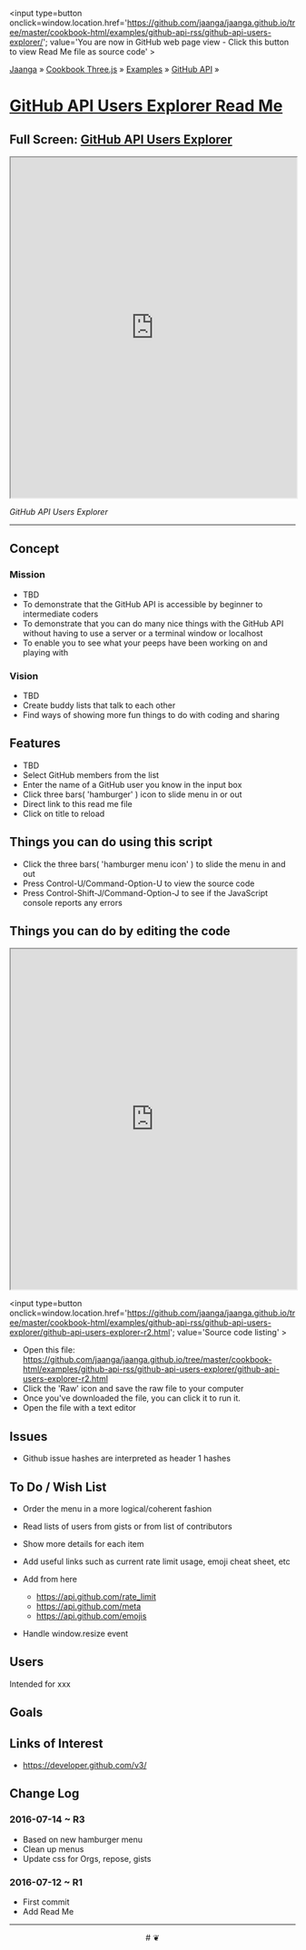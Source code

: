 <span style=display:none; >[You are now in GitHub source code view - click this link to view Read Me file as a web page]
( https://jaanga.github.io/cookbook-html/examples/github-api-rss/github-api-users-explorer/index.html#readme.md "View file as a web page." ) </span>
<input type=button onclick=window.location.href='https://github.com/jaanga/jaanga.github.io/tree/master/cookbook-html/examples/github-api-rss/github-api-users-explorer/'; value='You are now in GitHub web page view - Click this button to view Read Me file as source code' >

[Jaanga]( https://jaanga.github.io ) &raquo; [Cookbook Three.js]( http://jaangas.github.io/cookbook-html/  ) &raquo;
[Examples]( https://jaanga.github.io/cookbook-html/examples/ ) &raquo; [GitHub API]( https://jaanga.github.io/cookbook-html/examples/github-api-rss/ ) &raquo;

[GitHub API Users Explorer Read Me]( https://jaanga.github.io/cookbook-html/examples/github-api-rss/github-api-users-explorer/index.html#readme.md )
===

## Full Screen: [ GitHub API Users Explorer ]( https://jaanga.github.io/cookbook-html/examples/github-api-rss/github-api-users-explorer/index.html )


<img src="XXXX" style=display:none; width=800 >

<iframe src=https://jaanga.github.io/cookbook-html/examples/github-api-rss/github-api-users-explorer/index.html width=100% height=600px ></iframe>

_GitHub API Users Explorer_

***

## Concept

### Mission

* TBD
* To demonstrate that the GitHub API is accessible by beginner to intermediate coders
* To demonstrate that you can do many nice things with the GitHub API without having to use a server or a terminal window or localhost
* To enable you to see what your peeps have been working on and playing with



### Vision

* TBD
* Create buddy lists that talk to each other
* Find ways of showing more fun things to do with coding and sharing



## Features

* TBD
* Select GitHub members from the list
* Enter the name of a GitHub user you know in the input box
* Click three bars( 'hamburger' ) icon to slide menu in or out
* Direct link to this read me file
* Click on title to reload 


## Things you can do using this script


* Click the three bars( 'hamburger menu icon' ) to slide the menu in and out
* Press Control-U/Command-Option-U to view the source code
* Press Control-Shift-J/Command-Option-J to see if the JavaScript console reports any errors



## Things you can do by editing the code

<iframe src='https://jaanga.github.io/cookbook-html/examples/libraries/ace-editor/ace-view-r1.html#
	https://github.com/jaanga/jaanga.github.io/tree/master/cookbook-html/examples/github-api-rss/github-api-users-explorer/github-api-users-explorer-21.html' width=100% height=600 ></iframe>

<input type=button onclick=window.location.href='https://github.com/jaanga/jaanga.github.io/tree/master/cookbook-html/examples/github-api-rss/github-api-users-explorer/github-api-users-explorer-r2.html';
value='Source code listing' >


* Open this file: https://github.com/jaanga/jaanga.github.io/tree/master/cookbook-html/examples/github-api-rss/github-api-users-explorer/github-api-users-explorer-r2.html
* Click the 'Raw' icon and save the raw file to your computer
* Once you've downloaded the file, you can click it to run it.
* Open the file with a text editor


## Issues

* Github issue hashes are interpreted as header 1 hashes


## To Do / Wish List

* Order the menu in a more logical/coherent fashion

* Read lists of users from gists or from list of contributors
* Show more details for each item
* Add useful links such as current rate limit usage, emoji cheat sheet, etc
* Add from here
	* https://api.github.com/rate_limit
	* https://api.github.com/meta
	* https://api.github.com/emojis
* Handle window.resize event


## Users

Intended for xxx

## Goals


## Links of Interest


* https://developer.github.com/v3/



## Change Log

### 2016-07-14 ~ R3

* Based on new hamburger menu
* Clean up menus
* Update css for Orgs, repose, gists


### 2016-07-12 ~ R1

* First commit
* Add Read Me


***

<center title='Jaanga ~ your 3D happy place' >
# <a href=javascript:window.scrollTo(0,0); style=text-decoration:none; > ❦ </a>
</center>
